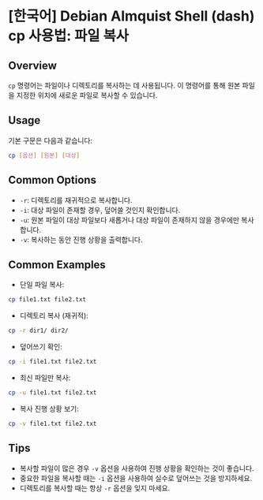 # [한국어] Debian Almquist Shell (dash) cp 사용법: 파일 복사

## Overview
`cp` 명령어는 파일이나 디렉토리를 복사하는 데 사용됩니다. 이 명령어를 통해 원본 파일을 지정한 위치에 새로운 파일로 복사할 수 있습니다.

## Usage
기본 구문은 다음과 같습니다:
```bash
cp [옵션] [원본] [대상]
```

## Common Options
- `-r`: 디렉토리를 재귀적으로 복사합니다.
- `-i`: 대상 파일이 존재할 경우, 덮어쓸 것인지 확인합니다.
- `-u`: 원본 파일이 대상 파일보다 새롭거나 대상 파일이 존재하지 않을 경우에만 복사합니다.
- `-v`: 복사하는 동안 진행 상황을 출력합니다.

## Common Examples
- 단일 파일 복사:
```bash
cp file1.txt file2.txt
```
- 디렉토리 복사 (재귀적):
```bash
cp -r dir1/ dir2/
```
- 덮어쓰기 확인:
```bash
cp -i file1.txt file2.txt
```
- 최신 파일만 복사:
```bash
cp -u file1.txt file2.txt
```
- 복사 진행 상황 보기:
```bash
cp -v file1.txt file2.txt
```

## Tips
- 복사할 파일이 많은 경우 `-v` 옵션을 사용하여 진행 상황을 확인하는 것이 좋습니다.
- 중요한 파일을 복사할 때는 `-i` 옵션을 사용하여 실수로 덮어쓰는 것을 방지하세요.
- 디렉토리를 복사할 때는 항상 `-r` 옵션을 잊지 마세요.